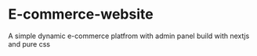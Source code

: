 # E-commerce-website
A simple dynamic e-commerce platfrom with admin panel build with nextjs and pure css 
